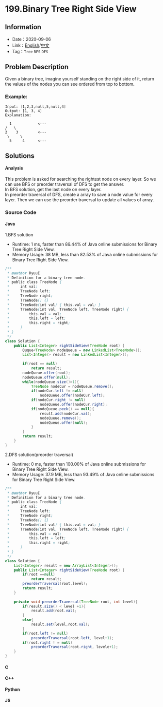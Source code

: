 # 199.Binary Tree Right Side View
## Information
* Date：2020-09-06
* Link：[English](https://leetcode.com/problems/binary-tree-right-side-view/)/[中文](https://leetcode-cn.com/problems/binary-tree-right-side-view/)
* Tag：`Tree` `BFS` `DFS`

## Problem Description
Given a binary tree, imagine yourself standing on the right side of it, return the values of the nodes you can see ordered from top to bottom.
### Example:  
    Input: [1,2,3,null,5,null,4]
    Output: [1, 3, 4]
    Explanation:
     
      1            <---
    /   \
    2    3         <---
     \     \
      5     4      <---

## Solutions  
#### Analysis
This problem is asked for searching the rightest node on every layer. So we can use BFS or preorder traversal of DFS to get the answer.   
In BFS solution, get the last node on every layer.  
In preorder traversal of DFS, create a array to save a node value for every layer. Then we can use the preorder traversal to update all values of array.  
### Source Code
#### Java
1.BFS solution
* Runtime: 1 ms, faster than 86.44% of Java online submissions for Binary Tree Right Side View.
* Memory Usage: 38 MB, less than 82.53% of Java online submissions for Binary Tree Right Side View.
```Java
/**
 * @author RyuuI
 * Definition for a binary tree node.
 * public class TreeNode {
 *     int val;
 *     TreeNode left;
 *     TreeNode right;
 *     TreeNode() {}
 *     TreeNode(int val) { this.val = val; }
 *     TreeNode(int val, TreeNode left, TreeNode right) {
 *         this.val = val;
 *         this.left = left;
 *         this.right = right;
 *     }
 * }
 */
class Solution {
    public List<Integer> rightSideView(TreeNode root) {
        Quque<TreeNode> nodeQueue = new LinkedList<TreeNode>();
        List<Integer> result = new LinkedList<Integer>();
        
        if(root == null)
        	return result;
        nodeQueue.offer(root);
        nodeQueue.offer(null);
        while(nodeQueue.size()>1){
        	TreeNode nodeCur = nodeQueue.remove();
        	if(nodeCur.left != null)
        		nodeQueue.offer(nodeCur.left);
        	if(nodeCur.right != null)
        		nodeQueue.offer(nodeCur.right);
        	if(nodeQueue.peek() == null){
        		result.add(nodeCur.val);
        		nodeQueue.remove();
        		nodeQueue.offer(null);
        	}
        }
        return result;
    }
}
```
2.DFS solution(preorder traversal)  
* Runtime: 0 ms, faster than 100.00% of Java online submissions for Binary Tree Right Side View.
* Memory Usage: 37.9 MB, less than 93.49% of Java online submissions for Binary Tree Right Side View.
```Java
/**
 * @author RyuuI
 * Definition for a binary tree node.
 * public class TreeNode {
 *     int val;
 *     TreeNode left;
 *     TreeNode right;
 *     TreeNode() {}
 *     TreeNode(int val) { this.val = val; }
 *     TreeNode(int val, TreeNode left, TreeNode right) {
 *         this.val = val;
 *         this.left = left;
 *         this.right = right;
 *     }
 * }
 */
class Solution {
	List<Integer> result = new ArrayList<Integer>();
    public List<Integer> rightSideView(TreeNode root) {
    	if(root ==null)
    		return result;
    	preorderTraversal(root,level);
    	return result;
    }
    
    private void preorderTraversal(TreeNode root, int level){
    	if(result.size() < level +1){
    		result.add(root.val);
    	}
    	else{
    		result.set(level,root.val);
    	}
    	if(root.left != null)
    		preorderTraversal(root.left, level+1);
    	if(root.right ! = null)
    		preorderTraversal(root.right, levele+1);
    }
}
```
#### C
#### C++
#### Python
#### JS
